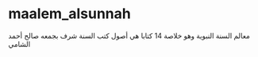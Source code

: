 # maalem_alsunnah
 معالم السنة النبوية وهو خلاصة 14 كتابا هي أصول كتب السنة شرف بجمعه صالح أحمد الشامي
